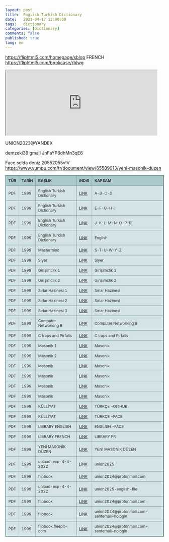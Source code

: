 ```yaml
---
layout: post
title:  English Turkish Dictionary
date:   2021-04-17 12:00:00
tags:   dictionary
categories: [Dictionary]
comments: false
published: true
lang: en
---
```


<style type="text/css">
.tftable {font-size:12px;color:#333333;width:100%;border-width: 1px;border-color: #729ea5;border-collapse: collapse;}
.tftable th {font-size:12px;background-color:#acc8cc;border-width: 1px;padding: 8px;border-style: solid;border-color: #729ea5;text-align:left;}
.tftable tr {background-color:#d4e3e5;}
.tftable td {font-size:12px;border-width: 1px;padding: 8px;border-style: solid;border-color: #729ea5;}
.tftable tr:hover {background-color:#ffffff;}
</style>
 
<table class="tftable" border="1">
<tr><th>TÜR</th><th>TARİH</th><th>BAŞLIK</th><th>iNDiR</th><th>KAPSAM</th></tr>

<tr><td>PDF</td><td>1999</td><td>English Turkish Dictionary</td><td><a href="https://vdemir.github.io/viewer/web/viewer.html?file=https://vdemir.github.io/assets/ingilizce1/A-B-C-D.pdf" target="_blank">LiNK</a></td><td>A-B-C-D</td>


<tr><td>PDF</td><td>1999</td><td>English Turkish Dictionary</td><td><a href="https://vdemir.github.io/viewer/web/viewer.html?file=https://vdemir.github.io/assets/ingilizce1/E-F-G-H-I.pdf" target="_blank">LiNK</a></td><td>E-F-G-H-I</td></tr>



<tr><td>PDF</td><td>1999</td><td>English Turkish Dictionary</td><td><a href="https://vdemir.github.io/viewer/web/viewer.html?file=https://vdemir.github.io/assets/ingilizce1/J-K-L-M-N-O-P-R.pdf" target="_blank">LiNK</a></td><td>J-K-L-M-N-O-P-R</td></tr>



<tr><td>PDF</td><td>1999</td><td>English Turkish Dictionary</td><td><a href="https://vdemir.github.io/viewer/web/viewer.html?file=https://vdemir.github.io/assets/ingilizce1/S-T-U-W-Y-Z.pdf" target="_blank">LiNK</a></td><td>English</td></tr>

<tr><td>PDF</td><td>1999</td><td>Mastermind</td><td><a href="https://vdemir.github.io/viewer/web/viewer.html?file=https://vdemir.github.io/assets/ingilizce1/Mastermind.pdf" target="_blank">LiNK</a></td><td>S-T-U-W-Y-Z</td></tr>

<tr><td>PDF</td><td>1999</td><td>Siyer</td><td><a href="https://vdemir.github.io/viewer/web/viewer.html?file=https://vdemir.github.io/assets/Siyer/Hz-Muhammed-oncesi.pdf" target="_blank">LiNK</a></td><td>Siyer</td></tr>


<tr><td>PDF</td><td>1999</td><td>Girişimclik 1 </td><td><a href="https://disk.yandex.com.tr/i/eMj7rrh6WRpC0w" target="_blank">LiNK</a></td><td>Girişimclik 1</td></tr>



<tr><td>PDF</td><td>1999</td><td>Girişimclik 2 </td><td><a href="https://disk.yandex.com.tr/i/rj7_-Bfm9X7nag" target="_blank">LiNK</a></td><td>Girişimclik 2 </td></tr>


<tr><td>PDF</td><td>1999</td><td>Sırlar Hazinesi 1</td><td><a href="https://disk.yandex.com.tr/i/iP3km91d2G1GsA" target="_blank">LiNK</a></td><td>Sırlar Hazinesi</td></tr>


<tr><td>PDF</td><td>1999</td><td>Sırlar Hazinesi 2</td><td><a href="https://disk.yandex.com.tr/i/QKSThzJ1qo3iBQ" target="_blank">LiNK</a></td><td>Sırlar Hazinesi</td></tr>

<tr><td>PDF</td><td>1999</td><td>Sırlar Hazinesi 3</td><td><a href="https://disk.yandex.com.tr/i/yBr6GJpNyBAmeQ" target="_blank">LiNK</a></td><td>Sırlar Hazinesi</td></tr>

<tr><td>PDF</td><td>1999</td><td>Computer Networking 8 </td><td><a href="https://disk.yandex.com.tr/i/0-Y6I3ReVtujlw" target="_blank">LiNK</a></td><td>Computer Networking 8 </td></tr>

<tr><td>PDF</td><td>1999</td><td>C traps and Pirfalls</td><td><a href="https://disk.yandex.com.tr/i/IJsKcNls_EpVgQ" target="_blank">LiNK</a></td><td>C traps and Pirfalls</td></tr>

<tr><td>PDF</td><td>1999</td><td>Masonik 1</td><td><a href="https://disk.yandex.com.tr/i/oINNHxlF05XhMQ" target="_blank">LiNK</a></td><td>Masonik</td></tr>

<tr><td>PDF</td><td>1999</td><td>Masonik 2</td><td><a href="https://disk.yandex.com.tr/i/jEPBjN9SbY3-ag" target="_blank">LiNK</a></td><td>Masonik</td></tr>



<tr><td>PDF</td><td>1999</td><td>Masonik</td><td><a href="https://disk.yandex.com.tr/i/g_QceUHHjJ0_Og" target="_blank">LiNK</a></td><td>Masonik</td></tr>




<tr><td>PDF</td><td>1999</td><td>Masonik</td><td><a href="https://disk.yandex.com.tr/i/-29ReAYPcZ4T5g" target="_blank">LiNK</a></td><td>Masonik</td></tr>

<tr><td>PDF</td><td>1999</td><td>Masonik</td><td><a href="https://disk.yandex.com.tr/i/gZ0BoISvUdVeTA" target="_blank">LiNK</a></td><td>Masonik</td></tr>

<tr><td>PDF</td><td>1999</td><td>Masonik</td><td><a href="https://disk.yandex.com.tr/i/kC9dJaZJckAulQ" target="_blank">LiNK</a></td><td>Masonik</td></tr>


<tr><td>PDF</td><td>1999</td><td>KÜLLİYAT</td><td><a href="https://hycorpus.github.io/" target="_blank">LiNK</a></td><td>TÜRKÇE -GITHUB</td></tr>


<tr><td>PDF</td><td>1999</td><td>KÜLLİYAT</td><td><a href="https://pubhtml5.com/homepage/fjrm" target="_blank">LiNK</a></td><td>TÜRKÇE -FACE</td></tr>



<tr><td>PDF</td><td>1999</td><td>LIBRARY ENGLISH</td><td><a href="https://fliphtml5.com/homepage/ehsrp" target="_blank">LiNK</a></td><td>ENGLISH -FACE</td></tr>


<tr><td>PDF</td><td>1999</td><td>LIBRARY FRENCH</td><td><a href="https://disk.yandex.com.tr/i/kC9dJaZJckAulQ" target="_blank">LiNK</a></td><td>LIBRARY FR</td></tr>


https://fliphtml5.com/homepage/sblop FRENCH https://fliphtml5.com/bookcase/rblwg

<tr><td>PDF</td><td>1999</td><td>YENİ MASONİK DÜZEN</td><td><a href="https://www.yumpu.com/tr/document/view/65589913/yeni-masonik-duzen" target="_blank">LiNK</a></td><td>YENİ MASONİK DÜZEN</td></tr>

<tr><td>PDF</td><td>1999</td><td>upload-exp-4-4-2022</td><td><a href="https://www.dosyaupload.com/account_home.html" target="_blank">LiNK</a></td><td>union2025</td></tr>



<tr><td>PDF</td><td>1999</td><td>flipbook</td><td><a href="https://flipbooks.fleepit.com/myaccount.php" target="_blank">LiNK</a></td><td>union2024@protonmail.com</td></tr>


<tr><td>PDF</td><td>1999</td><td>upload-exp-4-4-2022</td><td><a href="https://www.dosyaupload.com/folder/4124/english?sharekey=b1e2h_2bmbij6fg0oc7mnpw9qz9mf5br7ptoow-85gscv7cijk347-exyoibut0_" target="_blank">LiNK</a></td><td>union2025-english-file</td></tr>


<tr><td>PDF</td><td>1999</td><td>flipbook</td><td><a href="https://xyz.pageflip.online/a-helping-hand-for-refugees-ciy" target="_blank">LiNK</a></td><td>union2024@protonmail.com</td></tr>


<tr><td>PDF</td><td>1999</td><td>flipbook</td><td><a href="https://www.flipbookpdf.net/web/site/9855dab4f7d93fcca7efc15bb3f11f74acb26d8d202105.pdf.html#page/2" target="_blank">LiNK</a></td><td>union2024@protonmail.com- sentemail-nologin</td></tr>



<tr><td>PDF</td><td>1999</td><td>flipbook.fleepit-com</td><td><a href="https://flipbooks.fleepit.com/f-12295-biomimetic_technology_imitates_nature" target="_blank">LiNK</a></td><td>union2024@protonmail.com- sentemail-nologin</td></tr>

<iframe src="https://flipbooks.fleepit.com/f-12295-biomimetic_technology_imitates_nature" allowfullscreen scrolling="no" class="myiframeflipbook" style="width: 50vw;height: 21.5vw;"></iframe>


UNION2023@YANDEX

  demzeki39 gmail JnFaYP8dhMn3qE6

Face selda deniz 20552055v!V
https://www.yumpu.com/tr/document/view/65589913/yeni-masonik-duzen


